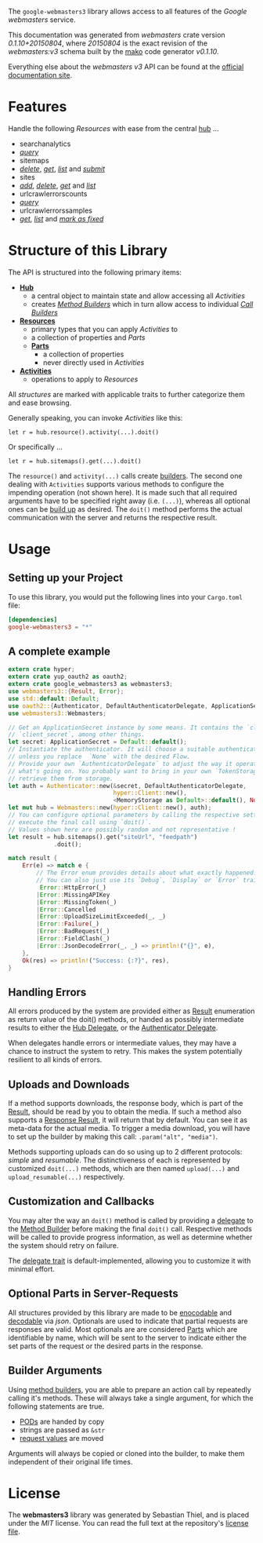 <!---
DO NOT EDIT !
This file was generated automatically from 'src/mako/api/README.md.mako'
DO NOT EDIT !
-->
The `google-webmasters3` library allows access to all features of the *Google webmasters* service.

This documentation was generated from *webmasters* crate version *0.1.10+20150804*, where *20150804* is the exact revision of the *webmasters:v3* schema built by the [mako](http://www.makotemplates.org/) code generator *v0.1.10*.

Everything else about the *webmasters* *v3* API can be found at the
[official documentation site](https://developers.google.com/webmaster-tools/).
# Features

Handle the following *Resources* with ease from the central [hub](http://byron.github.io/google-apis-rs/google_webmasters3/struct.Webmasters.html) ... 

* searchanalytics
 * [*query*](http://byron.github.io/google-apis-rs/google_webmasters3/struct.SearchanalyticQueryCall.html)
* sitemaps
 * [*delete*](http://byron.github.io/google-apis-rs/google_webmasters3/struct.SitemapDeleteCall.html), [*get*](http://byron.github.io/google-apis-rs/google_webmasters3/struct.SitemapGetCall.html), [*list*](http://byron.github.io/google-apis-rs/google_webmasters3/struct.SitemapListCall.html) and [*submit*](http://byron.github.io/google-apis-rs/google_webmasters3/struct.SitemapSubmitCall.html)
* sites
 * [*add*](http://byron.github.io/google-apis-rs/google_webmasters3/struct.SiteAddCall.html), [*delete*](http://byron.github.io/google-apis-rs/google_webmasters3/struct.SiteDeleteCall.html), [*get*](http://byron.github.io/google-apis-rs/google_webmasters3/struct.SiteGetCall.html) and [*list*](http://byron.github.io/google-apis-rs/google_webmasters3/struct.SiteListCall.html)
* urlcrawlerrorscounts
 * [*query*](http://byron.github.io/google-apis-rs/google_webmasters3/struct.UrlcrawlerrorscountQueryCall.html)
* urlcrawlerrorssamples
 * [*get*](http://byron.github.io/google-apis-rs/google_webmasters3/struct.UrlcrawlerrorssampleGetCall.html), [*list*](http://byron.github.io/google-apis-rs/google_webmasters3/struct.UrlcrawlerrorssampleListCall.html) and [*mark as fixed*](http://byron.github.io/google-apis-rs/google_webmasters3/struct.UrlcrawlerrorssampleMarkAsFixedCall.html)




# Structure of this Library

The API is structured into the following primary items:

* **[Hub](http://byron.github.io/google-apis-rs/google_webmasters3/struct.Webmasters.html)**
    * a central object to maintain state and allow accessing all *Activities*
    * creates [*Method Builders*](http://byron.github.io/google-apis-rs/google_webmasters3/trait.MethodsBuilder.html) which in turn
      allow access to individual [*Call Builders*](http://byron.github.io/google-apis-rs/google_webmasters3/trait.CallBuilder.html)
* **[Resources](http://byron.github.io/google-apis-rs/google_webmasters3/trait.Resource.html)**
    * primary types that you can apply *Activities* to
    * a collection of properties and *Parts*
    * **[Parts](http://byron.github.io/google-apis-rs/google_webmasters3/trait.Part.html)**
        * a collection of properties
        * never directly used in *Activities*
* **[Activities](http://byron.github.io/google-apis-rs/google_webmasters3/trait.CallBuilder.html)**
    * operations to apply to *Resources*

All *structures* are marked with applicable traits to further categorize them and ease browsing.

Generally speaking, you can invoke *Activities* like this:

```Rust,ignore
let r = hub.resource().activity(...).doit()
```

Or specifically ...

```ignore
let r = hub.sitemaps().get(...).doit()
```

The `resource()` and `activity(...)` calls create [builders][builder-pattern]. The second one dealing with `Activities` 
supports various methods to configure the impending operation (not shown here). It is made such that all required arguments have to be 
specified right away (i.e. `(...)`), whereas all optional ones can be [build up][builder-pattern] as desired.
The `doit()` method performs the actual communication with the server and returns the respective result.

# Usage

## Setting up your Project

To use this library, you would put the following lines into your `Cargo.toml` file:

```toml
[dependencies]
google-webmasters3 = "*"
```

## A complete example

```Rust
extern crate hyper;
extern crate yup_oauth2 as oauth2;
extern crate google_webmasters3 as webmasters3;
use webmasters3::{Result, Error};
use std::default::Default;
use oauth2::{Authenticator, DefaultAuthenticatorDelegate, ApplicationSecret, MemoryStorage};
use webmasters3::Webmasters;

// Get an ApplicationSecret instance by some means. It contains the `client_id` and 
// `client_secret`, among other things.
let secret: ApplicationSecret = Default::default();
// Instantiate the authenticator. It will choose a suitable authentication flow for you, 
// unless you replace  `None` with the desired Flow.
// Provide your own `AuthenticatorDelegate` to adjust the way it operates and get feedback about 
// what's going on. You probably want to bring in your own `TokenStorage` to persist tokens and
// retrieve them from storage.
let auth = Authenticator::new(&secret, DefaultAuthenticatorDelegate,
                              hyper::Client::new(),
                              <MemoryStorage as Default>::default(), None);
let mut hub = Webmasters::new(hyper::Client::new(), auth);
// You can configure optional parameters by calling the respective setters at will, and
// execute the final call using `doit()`.
// Values shown here are possibly random and not representative !
let result = hub.sitemaps().get("siteUrl", "feedpath")
             .doit();

match result {
    Err(e) => match e {
        // The Error enum provides details about what exactly happened.
        // You can also just use its `Debug`, `Display` or `Error` traits
         Error::HttpError(_)
        |Error::MissingAPIKey
        |Error::MissingToken(_)
        |Error::Cancelled
        |Error::UploadSizeLimitExceeded(_, _)
        |Error::Failure(_)
        |Error::BadRequest(_)
        |Error::FieldClash(_)
        |Error::JsonDecodeError(_, _) => println!("{}", e),
    },
    Ok(res) => println!("Success: {:?}", res),
}

```
## Handling Errors

All errors produced by the system are provided either as [Result](http://byron.github.io/google-apis-rs/google_webmasters3/enum.Result.html) enumeration as return value of 
the doit() methods, or handed as possibly intermediate results to either the 
[Hub Delegate](http://byron.github.io/google-apis-rs/google_webmasters3/trait.Delegate.html), or the [Authenticator Delegate](http://byron.github.io/google-apis-rs/google_webmasters3/../yup-oauth2/trait.AuthenticatorDelegate.html).

When delegates handle errors or intermediate values, they may have a chance to instruct the system to retry. This 
makes the system potentially resilient to all kinds of errors.

## Uploads and Downloads
If a method supports downloads, the response body, which is part of the [Result](http://byron.github.io/google-apis-rs/google_webmasters3/enum.Result.html), should be
read by you to obtain the media.
If such a method also supports a [Response Result](http://byron.github.io/google-apis-rs/google_webmasters3/trait.ResponseResult.html), it will return that by default.
You can see it as meta-data for the actual media. To trigger a media download, you will have to set up the builder by making
this call: `.param("alt", "media")`.

Methods supporting uploads can do so using up to 2 different protocols: 
*simple* and *resumable*. The distinctiveness of each is represented by customized 
`doit(...)` methods, which are then named `upload(...)` and `upload_resumable(...)` respectively.

## Customization and Callbacks

You may alter the way an `doit()` method is called by providing a [delegate](http://byron.github.io/google-apis-rs/google_webmasters3/trait.Delegate.html) to the 
[Method Builder](http://byron.github.io/google-apis-rs/google_webmasters3/trait.CallBuilder.html) before making the final `doit()` call. 
Respective methods will be called to provide progress information, as well as determine whether the system should 
retry on failure.

The [delegate trait](http://byron.github.io/google-apis-rs/google_webmasters3/trait.Delegate.html) is default-implemented, allowing you to customize it with minimal effort.

## Optional Parts in Server-Requests

All structures provided by this library are made to be [enocodable](http://byron.github.io/google-apis-rs/google_webmasters3/trait.RequestValue.html) and 
[decodable](http://byron.github.io/google-apis-rs/google_webmasters3/trait.ResponseResult.html) via *json*. Optionals are used to indicate that partial requests are responses 
are valid.
Most optionals are are considered [Parts](http://byron.github.io/google-apis-rs/google_webmasters3/trait.Part.html) which are identifiable by name, which will be sent to 
the server to indicate either the set parts of the request or the desired parts in the response.

## Builder Arguments

Using [method builders](http://byron.github.io/google-apis-rs/google_webmasters3/trait.CallBuilder.html), you are able to prepare an action call by repeatedly calling it's methods.
These will always take a single argument, for which the following statements are true.

* [PODs][wiki-pod] are handed by copy
* strings are passed as `&str`
* [request values](http://byron.github.io/google-apis-rs/google_webmasters3/trait.RequestValue.html) are moved

Arguments will always be copied or cloned into the builder, to make them independent of their original life times.

[wiki-pod]: http://en.wikipedia.org/wiki/Plain_old_data_structure
[builder-pattern]: http://en.wikipedia.org/wiki/Builder_pattern
[google-go-api]: https://github.com/google/google-api-go-client

# License
The **webmasters3** library was generated by Sebastian Thiel, and is placed 
under the *MIT* license.
You can read the full text at the repository's [license file][repo-license].

[repo-license]: https://github.com/Byron/google-apis-rs/LICENSE.md
